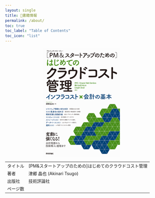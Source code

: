 ```yaml
---
layout: single
title: 📖書籍情報
permalink: /about/
toc: true
toc_label: "Table of Contents"
toc_icon: "list"
---
```


<div style="text-align: center;">
<img src="../assets/images/book-cover.png" style="width: 50%;"/>
</div>

<table style="border: none;">
  <tr>
    <td>タイトル</td>
    <td>[PM&amp;スタートアップのための]はじめてのクラウドコスト管理</td>
  </tr>
  <tr>
    <td>著者</td>
    <td>津郷 晶也 (Akinari Tsugo)</td>
  </tr>
  <tr>
    <td>出版社</td>
    <td>技術評論社</td>
  </tr>
  <tr>
    <td>ページ数</td>
    <td></td>
  </tr>
</table>